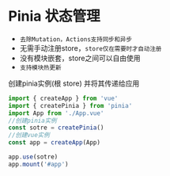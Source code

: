 # Pinia  状态管理

- `去除Mutation，Actions支持同步和异步`
- 无需手动注册store，`store仅在需要时才自动注册`
- 没有模块嵌套，store之间可以自由使用
- `支持模块热更新`





创建pinia实例(根 store) 并将其传递给应用

```javascript
import { createApp } from 'vue'
import { createPinia } from 'pinia'
import App from './App.vue'
//创建pinia实例
const sotre = createPinia()
//创建vue实例
const app = createApp(App)

app.use(sotre)
app.mount('#app')
```

